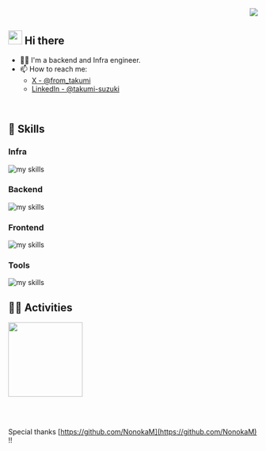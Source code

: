 <div align="right">
  <img src="https://komarev.com/ghpvc/?username=ibnr2hc" />
</div>


## <img src="https://media.giphy.com/media/hvRJCLFzcasrR4ia7z/giphy.gif" width="28"> Hi there

- 🧑‍💻 I'm a backend and Infra engineer.
- 📫 How to reach me:
  -  [X - @from_takumi](https://x.com/from_takumi)
  -  [LinkedIn - @takumi-suzuki](https://www.linkedin.com/in/takumi-suzuki/)
<br />


<!-- アイコンの選択肢一覧：https://arc.net/l/quote/zizyykfh -->
## 🌱 Skills
### Infra
<img alt="my skills" src="https://skillicons.dev/icons?theme=dark&perline=7&i=aws,docker,linux,supabase,bash" />

### Backend
<img alt="my skills" src="https://skillicons.dev/icons?theme=dark&perline=7&i=py,go,nodejs,django,flask,prisma,redis,dynamodb,postgres,mysql" />

### Frontend
<img alt="my skills" src="https://skillicons.dev/icons?theme=dark&perline=7&i=ts,html,css,tailwind,nextjs,prisma" />

### Tools
<img alt="my skills" src="https://skillicons.dev/icons?theme=dark&perline=7&i=git,github,githubactions,notion,postman,vim" />

<br />


## 🏃‍♀️ Activities
<a href="https://github.com/anuraghazra/convoychat">
  <img align="center" height="150px" src="https://github-readme-stats.vercel.app/api/top-langs/?username=ibnr2hc&layout=compact&theme=radical&count_private=true&hide=Makefile,Vim+Script,Shell" />
</a>

<br /><br />

Special thanks [https://github.com/NonokaM](https://github.com/NonokaM) !!

